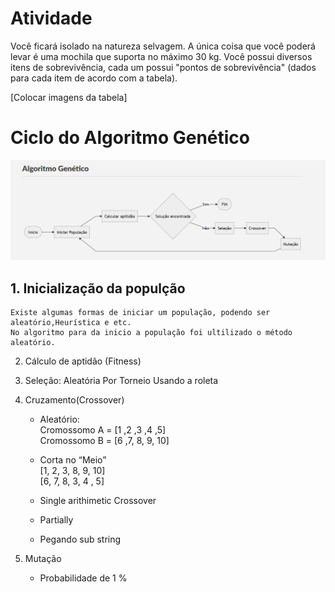 # Atividade
Você ficará isolado na natureza selvagem. A única coisa que você poderá levar é uma mochila que suporta no máximo 30 kg. Você possui diversos itens de
sobrevivência, cada um possui "pontos de sobrevivência" (dados para cada item de acordo com a tabela). 

[Colocar imagens da tabela]

# Ciclo do Algoritmo Genético

![Algoritmo](https://github.com/Dayanfreitas/BackpackProblem/blob/master/Imagens/AlgoritmoGenetico.png)

## 1. Inicialização da populção  

    Existe algumas formas de iniciar um população, podendo ser aleatório,Heurística e etc.  
    No algoritmo para da inicio a população foi ultilizado o método aleatório.
    

2. Cálculo de aptidão (Fitness)

3. Seleção:
    Aleatória
    Por Torneio
    Usando a roleta

4. Cruzamento(Crossover)

    - Aleatório:  
        Cromossomo A = [1 ,2 ,3 ,4 ,5]  
        Cromossomo B = [6 ,7, 8, 9, 10]

    - Corta no “Meio”  
        [1, 2, 3, 8, 9, 10]  
        [6, 7, 8, 3, 4 , 5]

    - Single arithimetic Crossover

    - Partially
    - Pegando sub string

5. Mutação
    - Probabilidade de 1 %